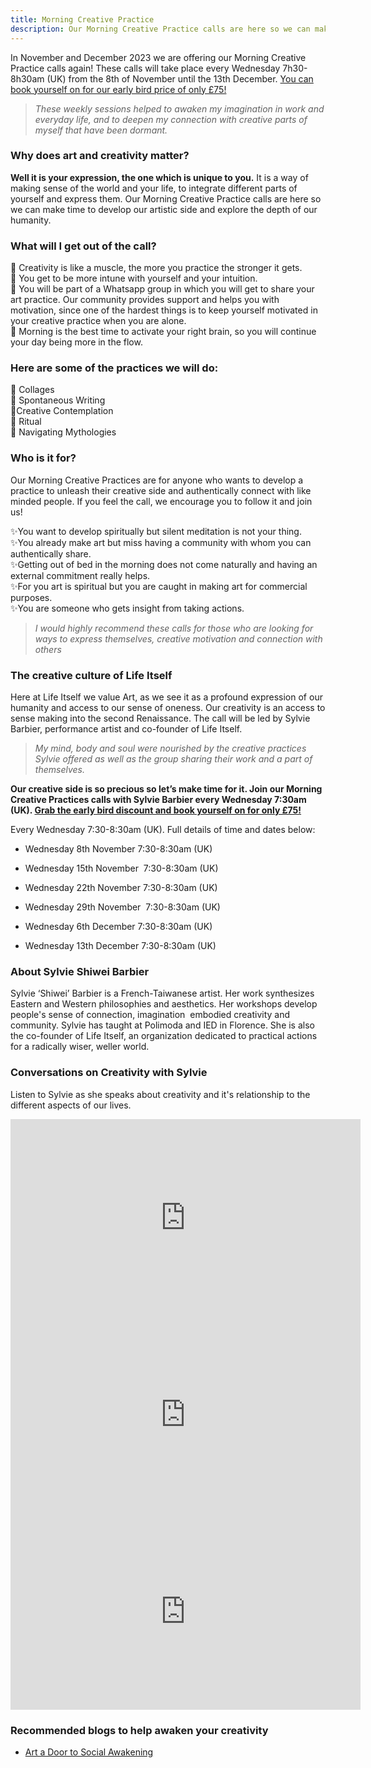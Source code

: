 ```yaml
---
title: Morning Creative Practice
description: Our Morning Creative Practice calls are here so we can make time to develop our artistic side and explore the depth of our humanity.
---
```

In November and December 2023 we are offering our Morning Creative Practice calls again! These calls will take place every Wednesday 7h30- 8h30am (UK) from the 8th of November until the 13th December. [You can book yourself on for our early bird price of only £75!](https://ti.to/art-earth-tech/online-calls)

>*These weekly sessions helped to awaken my imagination in work and everyday life, and to deepen my connection with creative parts of myself that have been dormant.*

### Why does art and creativity matter? 

**Well it is your expression, the one which is unique to you.** 
It is a way of making sense of the world and your life, to integrate different parts of yourself and express them. Our Morning Creative Practice calls are here so we can make time to develop our artistic side and explore the depth of our humanity.

### What will I get out of the call?

💪 Creativity is like a muscle, the more you practice the stronger it gets.<br/>
🦚 You get to be more intune with yourself and your intuition.<br/>
🎨 You will be part of a Whatsapp group in which you will get to share your art practice. Our community provides support and helps you with motivation, since one of the hardest things is to keep yourself motivated in your creative practice when you are alone.<br/>
🌅 Morning is the best time to activate your right brain, so you will continue your day being more in the flow.<br/>

### Here are some of the practices we will do:

🌟 Collages<br/>
🌟 Spontaneous Writing<br/>
🌟Creative Contemplation<br/>
🌟 Ritual<br/>
🌟 Navigating Mythologies<br/>

### Who is it for?

Our Morning Creative Practices are for anyone who wants to develop a practice to unleash their creative side and authentically connect with like minded people. If you feel the call, we encourage you to follow it and join us!

✨You want to develop spiritually but silent meditation is not your thing.<br/>
✨You already make art but miss having a community with whom you can authentically share.<br/>
✨Getting out of bed in the morning does not come naturally and having an external commitment really helps.<br/>
✨For you art is spiritual but you are caught in making art for commercial purposes.<br/>
✨You are someone who gets insight from taking actions.<br/>


>*I would highly recommend these calls for those who are looking for ways to express themselves, creative motivation and connection with others*

### The creative culture of Life Itself 

Here at Life Itself we value Art, as we see it as a profound expression of our humanity and access to our sense of oneness. Our creativity is an access to sense making into the second Renaissance. The call will be led by Sylvie Barbier, performance artist and co-founder of Life Itself.

>*My mind, body and soul were nourished by the creative practices Sylvie offered as well as the group sharing their work and a part of themselves.*

**Our creative side is so precious so let’s make time for it. Join our Morning Creative Practices calls with Sylvie Barbier every Wednesday 7:30am (UK). [Grab the early bird discount and book yourself on for only £75!](https://ti.to/art-earth-tech/online-calls)**

Every Wednesday 7:30-8:30am (UK). Full details of time and dates below:

- Wednesday 8th November 7:30-8:30am (UK) 

- Wednesday 15th November  7:30-8:30am (UK) 

- Wednesday 22th November 7:30-8:30am (UK) 

- Wednesday 29th November  7:30-8:30am (UK) 

- Wednesday 6th December 7:30-8:30am (UK) 

- Wednesday 13th December 7:30-8:30am (UK)

### About Sylvie Shiwei Barbier

Sylvie ‘Shiwei’ Barbier is a French-Taiwanese artist. Her work synthesizes Eastern and Western philosophies and aesthetics. Her workshops develop people's sense of connection, imagination  embodied creativity and community. Sylvie has taught at Polimoda and IED in Florence. She is also the co-founder of Life Itself, an organization dedicated to practical actions for a radically wiser, weller world.

### Conversations on Creativity with Sylvie
Listen to Sylvie as she speaks about creativity and it's relationship to the different aspects of our lives.

<iframe width="560" height="315" src="https://www.youtube.com/embed/-8zR_AbAZJk?si=MX3JJuIPdlBjTOii" title="YouTube video player" frameborder="0" allow="accelerometer; autoplay; clipboard-write; encrypted-media; gyroscope; picture-in-picture; web-share" allowfullscreen></iframe>

<iframe width="560" height="315" src="https://www.youtube.com/embed/AbESET36hZs?si=bREI8qLfyPl-vVyu" title="YouTube video player" frameborder="0" allow="accelerometer; autoplay; clipboard-write; encrypted-media; gyroscope; picture-in-picture; web-share" allowfullscreen></iframe>

<iframe width="560" height="315" src="https://www.youtube.com/embed/p-KA-1gMMqs?si=oT0EIjgRBUrJiH3z" title="YouTube video player" frameborder="0" allow="accelerometer; autoplay; clipboard-write; encrypted-media; gyroscope; picture-in-picture; web-share" allowfullscreen></iframe>

### Recommended blogs to help awaken your creativity
- [Art a Door to Social Awakening](https://lifeitself.org/blog/2023/10/02/art-a-door-to-social-awakening)